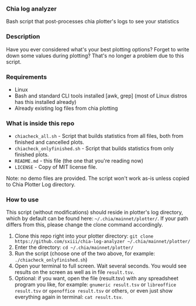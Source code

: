 ### Chia log analyzer
Bash script that post-processes chia plotter's logs to see your statistics

### Description
Have you ever considered what's your best plotting options? Forget to write down some values during plotting? That's no longer a problem due to this script.

### Requirements
* Linux
* Bash and standard CLI tools installed [awk, grep] (most of Linux distros has this installed already)
* Already existing log files from chia plotting

### What is inside this repo
* `chiacheck_all.sh` - Script that builds statistics from all files, both from finished and cancelled plots.
* `chiacheck_onlyfinished.sh` - Script that builds statistics from only finished plots.
* `README.md` - this file (the one that you're reading now)
* `LICENSE` - Copy of MIT license file.

Note: no demo files are provided. The script won't work as-is unless copied to Chia Plotter Log directory.

### How to use
This script (without modifications) should reside in plotter's log directory, which by default can be found here: `~/.chia/mainnet/plotter/`.
If your path differs from this, please change the clone command accordingly.

1. Clone this repo right into your plotter directory: `git clone https://github.com/sxiii/chia-log-analyzer ~/.chia/mainnet/plotter/`
2. Enter the directory: `cd ~/.chia/mainnet/plotter/`
3. Run the script (choose one of the two above, for example: `./chiacheck_onlyfinished.sh`)
4. Open your terminal to full screen. Wait several seconds. You would see results on the screen as well as in file `result.tsv`.
5. Optional: if you want, open the file (result.tsv) with any spreadsheet program you like, for example: `gnumeric result.tsv` or `libreoffice result.tsv` or `openoffice result.tsv` or others, or even just show everything again in terminal: `cat result.tsv`.

